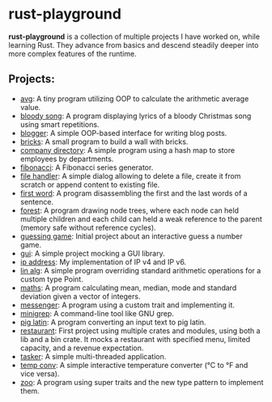 # rust-playground

**rust-playground** is a collection of multiple projects I have worked on, while learning Rust. They advance from basics and descend steadily deeper into more complex features of the runtime.

## Projects:

- [avg](avg): A tiny program utilizing OOP to calculate the arithmetic average value.
- [bloody song](bloody_song): A program displaying lyrics of a bloody Christmas song using smart repetitions.
- [blogger](blogger): A simple OOP-based interface for writing blog posts.
- [bricks](bricks): A small program to build a wall with bricks.
- [company directory](company_directory): A simple program using a hash map to store employees by departments.
- [fibonacci](fibonacci): A Fibonacci series generator.
- [file handler](file_handler): A simple dialog allowing to delete a file, create it from scratch or append content to existing file.
- [first word](first_word): A program disassembling the first and the last words of a sentence.
- [forest](forest): A program drawing node trees, where each node can held multiple children and each child can held a weak reference to the parent (memory safe without reference cycles).
- [guessing game](guessing_game): Initial project about an interactive guess a number game.
- [gui](gui): A simple project mocking a GUI library.
- [ip address](ip_address): My implementation of IP v4 and IP v6.
- [lin alg](lin_alg): A simple program overriding standard arithmetic operations for a custom type Point.
- [maths](maths): A program calculating mean, median, mode and standard deviation given a vector of integers.
- [messenger](messenger): A program using a custom trait and implementing it.
- [minigrep](minigrep): A command-line tool like GNU grep.
- [pig latin](pig_latin): A program converting an input text to pig latin.
- [restaurant](restaurant): First project using multiple crates and modules, using both a lib and a bin crate. It mocks a restaurant with specified menu, limited capacity, and a revenue expectation.
- [tasker](tasker): A simple multi-threaded application.
- [temp conv](temp_conv): A simple interactive temperature converter (°C to °F and vice versa).
- [zoo](zoo): A program using super traits and the new type pattern to implement them.
